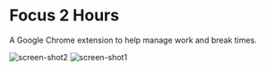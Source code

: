 # Focus 2 Hours

A Google Chrome extension to help manage work and break times.

![screen-shot2](https://user-images.githubusercontent.com/10558363/91652181-c9e2ef00-eabe-11ea-9672-ca2f726b006d.png)
![screen-shot1](https://user-images.githubusercontent.com/10558363/91652184-ccdddf80-eabe-11ea-8eca-03a6aa648f7e.png)
